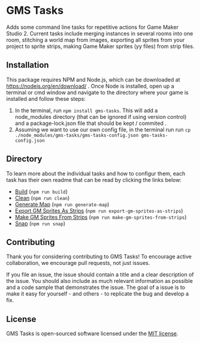 # GMS Tasks

Adds some command line tasks for repetitive actions for Game Maker Studio 2.  Current tasks include merging instances in several rooms into one room, stitching a world map from images, exporting all sprites from your project to sprite strips, making Game Maker sprites (yy files) from strip files.

## Installation

This package requires NPM and Node.js, which can be downloaded at https://nodejs.org/en/download/ .  Once Node is installed, open up a terminal or cmd window and navigate to the directory where your game is installed and follow these steps:

1. In the terminal, run `npm install gms-tasks`.  This will add a node_modules directory (that can be ignored if using version control) and a package-lock.json file that should be kept / commited .
2. Assuming we want to use our own config file, in the terminal run run `cp ./node_modules/gms-tasks/gms-tasks-config.json gms-tasks-config.json`

## Directory

To learn more about the individual tasks and how to configur them, each task has their own readme that can be read by clicking the links below:

* [Build](build/) (`npm run build`)
* [Clean](clean/) (`npm run clean`)
* [Generate Map](generate-map/) (`npm run generate-map`)
* [Export GM Sprites As Strips](export-gm-sprites-as-strips/) (`npm run export-gm-sprites-as-strips`)
* [Make GM Sprites From Strips](make-gm-sprites-from-strips/) (`npm run make-gm-sprites-from-strips`)
* [Snap](snap/) (`npm run snap`)

## Contributing

Thank you for considering contributing to GMS Tasks! To encourage active collaboration, we encourage pull requests, not just issues.

If you file an issue, the issue should contain a title and a clear description of the issue. You should also include as much relevant information as possible and a code sample that demonstrates the issue. The goal of a issue is to make it easy for yourself - and others - to replicate the bug and develop a fix.

## License

GMS Tasks is open-sourced software licensed under the [MIT license](http://opensource.org/licenses/MIT).
